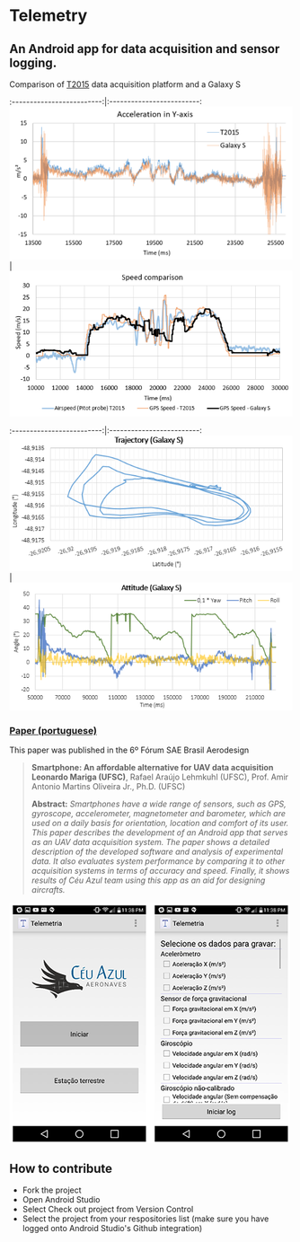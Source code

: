 # Telemetry
## An Android app for data acquisition and sensor logging.

Comparison of [T2015](https://github.com/CeuAzul/Preludio) data acquisition platform and a Galaxy S


:-------------------------:|:-------------------------:
![](https://github.com/CeuAzul/Telemetry/blob/master/assets/accy.png)  |  ![](https://github.com/CeuAzul/Telemetry/blob/master/assets/speed.png)



:-------------------------:|:-------------------------:
![](https://github.com/CeuAzul/Telemetry/blob/master/assets/trajec.png)  |  ![](https://github.com/CeuAzul/Telemetry/blob/master/assets/attitude.png)




### [Paper (portuguese)](https://github.com/CeuAzul/Telemetry/blob/master/assets/smartphone_paper.pdf) 

This paper was published in the 6º Fórum SAE Brasil Aerodesign

> **Smartphone: An affordable alternative for UAV data acquisition**<br>
> **Leonardo Mariga (UFSC)**, Rafael Araújo Lehmkuhl (UFSC), Prof. Amir Antonio Martins Oliveira Jr., Ph.D. (UFSC)
>
> **Abstract:** *Smartphones have a wide range of sensors, such as GPS, gyroscope, accelerometer, magnetometer and barometer, which are used on a daily basis for orientation, location and comfort of its user. This paper describes the development of an Android app that serves as an UAV data acquisition system. The paper shows a detailed description of the developed software and analysis of experimental data. It also evaluates system performance by comparing it to other acquisition systems in terms of accuracy and speed. Finally, it shows results of Céu Azul team using this app as an aid for designing aircrafts.*


![cover](https://github.com/CeuAzul/Telemetry/blob/master/assets/screen.png) 


## How to contribute

- Fork the project
- Open Android Studio
- Select Check out project from Version Control
- Select the project from your respositories list (make sure you have logged onto Android Studio's Github integration)
